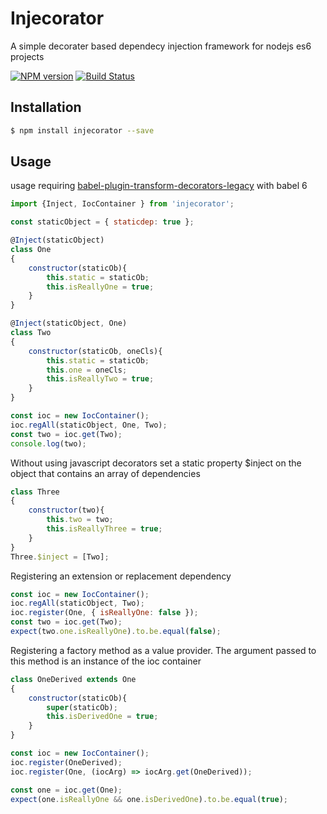 Injecorator
===================

A simple decorater based dependecy injection framework for nodejs es6 projects

[![NPM version](https://badge.fury.io/js/injecorator.png)](http://badge.fury.io/js/injecorator)
[![Build Status](https://travis-ci.org/opentable/injecorator.png?branch=master)](https://travis-ci.org/injecorator/spur-ioc)

## Installation

```bash
$ npm install injecorator --save
```

## Usage

usage requiring [babel-plugin-transform-decorators-legacy](https://github.com/loganfsmyth/babel-plugin-transform-decorators-legacy)  with babel 6

```javascript
import {Inject, IocContainer } from 'injecorator';

const staticObject = { staticdep: true };

@Inject(staticObject)
class One
{
    constructor(staticOb){
        this.static = staticOb;
        this.isReallyOne = true;
    }
}

@Inject(staticObject, One)
class Two
{
    constructor(staticOb, oneCls){
        this.static = staticOb;
        this.one = oneCls;
        this.isReallyTwo = true;
    }    
}

const ioc = new IocContainer();
ioc.regAll(staticObject, One, Two);
const two = ioc.get(Two);
console.log(two);
```

Without using javascript decorators set a static property $inject on the object that contains an array of dependencies
```javascript
class Three
{
    constructor(two){
        this.two = two;
        this.isReallyThree = true;
    }     
}
Three.$inject = [Two];
```

Registering an extension or replacement dependency
```javascript
const ioc = new IocContainer();
ioc.regAll(staticObject, Two);
ioc.register(One, { isReallyOne: false });
const two = ioc.get(Two);
expect(two.one.isReallyOne).to.be.equal(false);
```

Registering a factory method as a value provider. The argument passed to this method is an instance of the ioc container
```javascript
class OneDerived extends One
{
    constructor(staticOb){
        super(staticOb);
        this.isDerivedOne = true;
    }
}

const ioc = new IocContainer();
ioc.register(OneDerived);
ioc.register(One, (iocArg) => iocArg.get(OneDerived));

const one = ioc.get(One);
expect(one.isReallyOne && one.isDerivedOne).to.be.equal(true);
```
 
